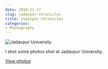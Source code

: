 ```yaml
---
date: 2010-11-17
slug: jadavpur-chronicles
title: Jadavpur Chronicles
categories:
- Photography
---
```


![Jadavpur University](/assets/images/posts/JadavpurChronicles.jpg)

I shot some photos shot at Jadavpur University.

<a href="http://goo.gl/photos/tdtoaA4mN5" class="button" target="_blank">View photos</a>

